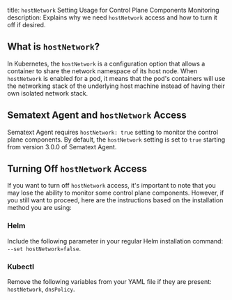 title: `hostNetwork` Setting Usage for Control Plane Components Monitoring
description: Explains why we need `hostNetwork` access and how to turn it off if desired.

## What is `hostNetwork`?

In Kubernetes, the `hostNetwork` is a configuration option that allows a container to share the network namespace of its host node. When `hostNetwork` is enabled for a pod, it means that the pod's containers will use the networking stack of the underlying host machine instead of having their own isolated network stack.

## Sematext Agent and `hostNetwork` Access

Sematext Agent requires `hostNetwork: true` setting to monitor the control plane components. By default, the `hostNetwork` setting is set to `true` starting from version 3.0.0 of Sematext Agent.

## Turning Off `hostNetwork` Access

If you want to turn off `hostNetwork` access, it's important to note that you may lose the ability to monitor some control plane components. However, if you still want to proceed, here are the instructions based on the installation method you are using:

### Helm

Include the following parameter in your regular Helm installation command: `--set hostNetwork=false`.

### Kubectl

Remove the following variables from your YAML file if they are present: `hostNetwork`, `dnsPolicy`.
